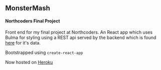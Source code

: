 ## MonsterMash
#### Northcoders Final Project

Front end for my final project at Northcoders. An React app which uses Bulma for styling using a REST api served by the backend which is found [here](https://github.com/ChrstnDmbchr/be-monstermash) for it's data. 

Bootstrapped using `create-react-app`

Now hosted on [Heroku](https://aqueous-springs-80875.herokuapp.com/)